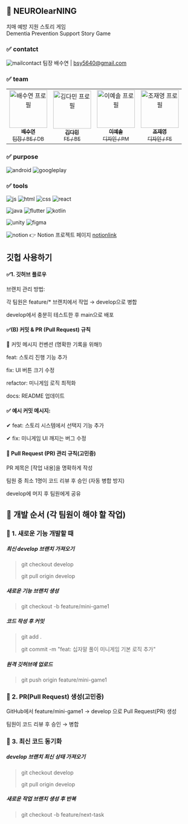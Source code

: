 ## 🧠 NEUROlearNING
치매 예방 지원 스토리 게임 <br>
Dementia Prevention Support Story Game

### ✅ contatct
![mailcontact](https://img.shields.io/badge/Gmail-D14836?style=for-the-badge&logo=gmail&logoColor=white) 
팀장 배수연 | bsy5640@gmail.com

### ✅ team
<table> <tr> <td align="center"> <a href="https://github.com/suyeonb"><img src="https://github.com/suyeonb.png" width="100px;" alt="배수연 프로필"/><br /><sub><b>배수연</b><br />팀장 / BE / DB</sub></a> </td> <td align="center"> <a href="https://github.com/kdm0927"><img src="https://github.com/kdm0927.png" width="100px;" alt="김다민 프로필"/><br /><sub><b>김다민</b><br />FE / BE</sub></a> </td> <td align="center"> <a href="https://github.com/ieeyesoi"><img src="https://github.com/ieeyesoi.png" width="100px;" alt="이예솔 프로필"/><br /><sub><b>이예솔</b><br />디자인 / PM</sub></a> </td> <td align="center"> <a href="https://github.com/jaeyeo0ng"><img src="https://github.com/jaeyeo0ng.png" width="100px;" alt="조재영 프로필"/><br /><sub><b>조재영</b><br />디자인 / FE</sub></a> </td> </tr> </table>

### ✅ purpose
![android](https://img.shields.io/badge/Android-3DDC84?style=for-the-badge&logo=android&logoColor=white) ![googleplay](https://img.shields.io/badge/Google_Play-414141?style=for-the-badge&logo=google-play&logoColor=white)

### ✅ tools
![js](https://img.shields.io/badge/JavaScript-F7DF1E?style=for-the-badge&logo=JavaScript&logoColor=white) ![html](https://img.shields.io/badge/HTML5-E34F26?style=for-the-badge&logo=html5&logoColor=white) ![css](https://img.shields.io/badge/CSS3-1572B6?style=for-the-badge&logo=css3&logoColor=white) ![react](https://img.shields.io/badge/React-20232A?style=for-the-badge&logo=react&logoColor=61DAFB)

![java](https://img.shields.io/badge/Java-ED8B00?style=for-the-badge&logo=openjdk&logoColor=white) ![flutter](https://img.shields.io/badge/Flutter-02569B?style=for-the-badge&logo=flutter&logoColor=white) ![kotlin](https://img.shields.io/badge/Kotlin-0095D5?&style=for-the-badge&logo=kotlin&logoColor=white)

![unity](https://img.shields.io/badge/Unity-100000?style=for-the-badge&logo=unity&logoColor=white) ![figma](https://img.shields.io/badge/Figma-F24E1E?style=for-the-badge&logo=figma&logoColor=white)

![notion](https://img.shields.io/badge/Notion-%23000000.svg?style=for-the-badge&logo=notion&logoColor=white) 👉 Notion 프로젝트 페이지 [notionlink](https://www.notion.so/NEUROlearNING-1a8f0c1d63f28071a1d5c167d4dddf59?pvs=4)


## 깃헙 사용하기
#### ✅1. 깃허브 플로우
브랜치 관리 방법:

각 팀원은 feature/* 브랜치에서 작업 → develop으로 병합

develop에서 충분히 테스트한 후 main으로 배포

#### ✅(B) 커밋 & PR (Pull Request) 규칙
📌 커밋 메시지 컨벤션 (명확한 기록을 위해!)

feat: 스토리 진행 기능 추가  

fix: UI 버튼 크기 수정  

refactor: 미니게임 로직 최적화  

docs: README 업데이트 
 
#### ✅ 예시 커밋 메시지:
✔ feat: 스토리 시스템에서 선택지 기능 추가

✔ fix: 미니게임 UI 깨지는 버그 수정

#### 📌 Pull Request (PR) 관리 규칙(고민중)
PR 제목은 [작업 내용]을 명확하게 작성

팀원 중 최소 1명이 코드 리뷰 후 승인 (자동 병합 방지)

develop에 머지 후 팀원에게 공유

## 📌 개발 순서 (각 팀원이 해야 할 작업)
### 🎯 1. 새로운 기능 개발할 때
##### 최신 develop 브랜치 가져오기
> git checkout develop
> 
> git pull origin develop


##### 새로운 기능 브랜치 생성
> git checkout -b feature/mini-game1


##### 코드 작성 후 커밋
> git add .
>
> git commit -m "feat: 십자말 풀이 미니게임 기본 로직 추가"


##### 원격 깃허브에 업로드
> git push origin feature/mini-game1

### 🎯 2. PR(Pull Request) 생성(고민중)
GitHub에서 feature/mini-game1 → develop 으로 Pull Request(PR) 생성

팀원이 코드 리뷰 후 승인 → 병합

### 🎯 3. 최신 코드 동기화
##### develop 브랜치 최신 상태 가져오기
> git checkout develop
>
> git pull origin develop

##### 새로운 작업 브랜치 생성 후 반복
> git checkout -b feature/next-task
